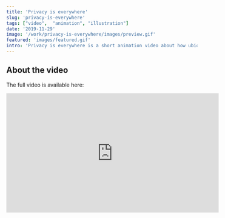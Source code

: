 ```yaml
---
title: 'Privacy is everywhere'
slug: 'privacy-is-everywhere'
tags: ["video",  "animation", "illustration"]
date: '2019-11-29'
image: '/work/privacy-is-everywhere/images/preview.gif'
featured: 'images/featured.gif'
intro: 'Privacy is everywhere is a short animation video about how ubiqutous is the value of privacy in our daily lives.'
---
```


## About the video

The full video is available here:

<iframe width="560" height="315" src="https://www.youtube-nocookie.com/embed/laem7G6LPAM" frameborder="0" allow="accelerometer; autoplay; encrypted-media; gyroscope; picture-in-picture" allowfullscreen></iframe>